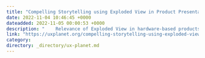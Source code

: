 ```yaml
---
title: "Compelling Storytelling using Exploded View in Product Presentations"
date: 2022-11-04 10:46:45 +0000
dateadded: 2022-11-05 00:00:53 +0000
description: "    Relevance of Exploded View in hardware-based products  Continue reading on UX Planet »  "
link: "https://uxplanet.org/compelling-storytelling-using-exploded-view-in-product-presentations-a564b5ad868f?source=rss----819cc2aaeee0---4"
category:
directory: _directory/ux-planet.md
---
```

